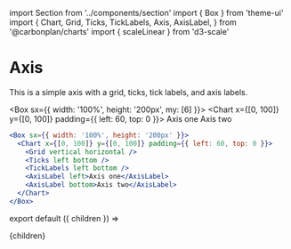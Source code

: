 import Section from '../components/section'
import { Box } from 'theme-ui'
import {
  Chart,
  Grid,
  Ticks,
  TickLabels,
  Axis,
  AxisLabel,
} from '@carbonplan/charts'
import { scaleLinear } from 'd3-scale'

# Axis

This is a simple axis with a grid, ticks, tick labels, and axis labels.

<Box sx={{ width: '100%', height: '200px', my: [6] }}>
  <Chart x={[0, 100]} y={[0, 100]} padding={{ left: 60, top: 0 }}>
    <Grid vertical horizontal />
    <Ticks left bottom />
    <TickLabels left bottom />
    <AxisLabel left>Axis one</AxisLabel>
    <AxisLabel bottom>Axis two</AxisLabel>
  </Chart>
</Box>

```jsx
<Box sx={{ width: '100%', height: '200px' }}>
  <Chart x={[0, 100]} y={[0, 100]} padding={{ left: 60, top: 0 }}>
    <Grid vertical horizontal />
    <Ticks left bottom />
    <TickLabels left bottom />
    <AxisLabel left>Axis one</AxisLabel>
    <AxisLabel bottom>Axis two</AxisLabel>
  </Chart>
</Box>
```

export default ({ children }) => <Section name='axis'>{children}</Section>
